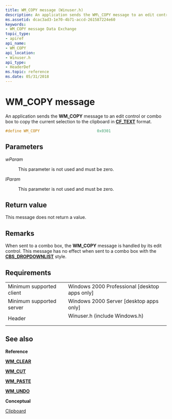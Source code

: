 ```yaml
---
title: WM_COPY message (Winuser.h)
description: An application sends the WM\_COPY message to an edit control or combo box to copy the current selection to the clipboard in CF\_TEXT format.
ms.assetid: dcac3ad3-1e70-4b71-accd-261587224e60
keywords:
- WM_COPY message Data Exchange
topic_type:
- apiref
api_name:
- WM_COPY
api_location:
- Winuser.h
api_type:
- HeaderDef
ms.topic: reference
ms.date: 05/31/2018
---
```


# WM\_COPY message

An application sends the **WM\_COPY** message to an edit control or combo box to copy the current selection to the clipboard in [**CF\_TEXT**](standard-clipboard-formats.md) format.


```C++
#define WM_COPY                         0x0301
```



## Parameters

<dl> <dt>

*wParam* 
</dt> <dd>

This parameter is not used and must be zero.

</dd> <dt>

*lParam* 
</dt> <dd>

This parameter is not used and must be zero.

</dd> </dl>

## Return value

This message does not return a value.

## Remarks

When sent to a combo box, the **WM\_COPY** message is handled by its edit control. This message has no effect when sent to a combo box with the [**CBS\_DROPDOWNLIST**](../controls/combo-box-styles.md) style.

## Requirements



|                                     |                                                                                                          |
|-------------------------------------|----------------------------------------------------------------------------------------------------------|
| Minimum supported client<br/> | Windows 2000 Professional \[desktop apps only\]<br/>                                               |
| Minimum supported server<br/> | Windows 2000 Server \[desktop apps only\]<br/>                                                     |
| Header<br/>                   | <dl> <dt>Winuser.h (include Windows.h)</dt> </dl> |



## See also

<dl> <dt>

**Reference**
</dt> <dt>

[**WM\_CLEAR**](wm-clear.md)
</dt> <dt>

[**WM\_CUT**](wm-cut.md)
</dt> <dt>

[**WM\_PASTE**](wm-paste.md)
</dt> <dt>

[**WM\_UNDO**](/windows/desktop/Controls/wm-undo)
</dt> <dt>

**Conceptual**
</dt> <dt>

[Clipboard](clipboard.md)
</dt> </dl>

 

